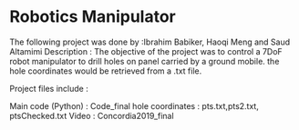 # Robotics Manipulator 

The following project was done by :Ibrahim Babiker, Haoqi Meng and Saud Altamimi 
Description : The objective of the project was to control a 7DoF robot manipulator to drill holes on panel 
carried by a ground mobile. the hole coordinates would be retrieved from a .txt file. 

Project files include : 

Main code (Python) : Code_final
hole coordinates : pts.txt,pts2.txt, ptsChecked.txt
Video : Concordia2019_final
